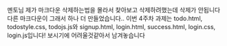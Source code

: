 멘토님 제가 마크다운 삭제하는법을 몰라서 찾아보고 삭제하려했는데 삭제가 안됩니다 다른 마크다운이 그래서 하나 더 만들었습니다..
이번 4주차 과제는 todo.html, todostyle.css, todojs.js와 signup.html, login.html, success.html, login.css, login.js입니다!
보시기에 어려울것같아서 남겨놓습니다
